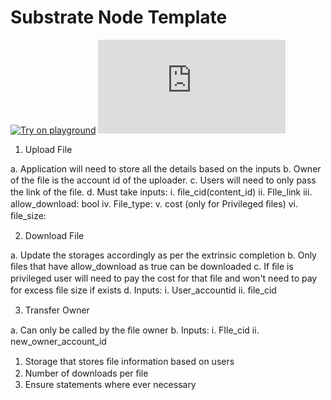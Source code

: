 # Substrate Node Template

[![Try on playground](https://img.shields.io/badge/Playground-Node_Template-brightgreen?logo=Parity%20Substrate)](https://docs.substrate.io/playground/) [![Matrix](https://img.shields.io/matrix/substrate-technical:matrix.org)](https://matrix.to/#/#substrate-technical:matrix.org)

1.	Upload File

a.	Application will need to store all the details based on the inputs
b.	Owner of the ﬁle is the account id of the uploader.
c.	Users will need to only pass the link of the ﬁle. 
d.	Must take inputs:
i.	ﬁle_cid(content_id)
ii.	FIle_link
iii.	allow_download: bool
iv.	File_type:
v.	cost (only for Privileged ﬁles)
vi.	ﬁle_size:

2.	Download File

a.	Update the storages accordingly as per the extrinsic completion
b.	Only ﬁles that have allow_download as true can be downloaded
c.	If ﬁle is privileged user will need to pay the cost for that ﬁle and won't need to pay  for excess ﬁle size if exists
d.	Inputs:
i.	User_accountid
ii.	ﬁle_cid

3.	Transfer Owner

a.	Can only be called by the ﬁle owner
b.	Inputs:
i.	FIle_cid
ii.	new_owner_account_id

1.	Storage that stores ﬁle information based on users
2.	Number of downloads per ﬁle
3.	Ensure statements where ever necessary
